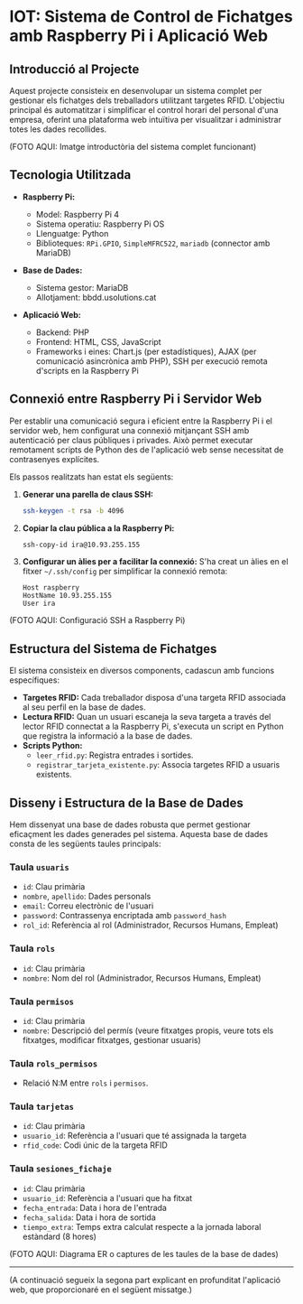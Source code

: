 # IOT: Sistema de Control de Fichatges amb Raspberry Pi i Aplicació Web

## Introducció al Projecte

Aquest projecte consisteix en desenvolupar un sistema complet per gestionar els fichatges dels treballadors utilitzant targetes RFID. L'objectiu principal és automatitzar i simplificar el control horari del personal d'una empresa, oferint una plataforma web intuïtiva per visualitzar i administrar totes les dades recollides.

(FOTO AQUI: Imatge introductòria del sistema complet funcionant)

## Tecnologia Utilitzada

- **Raspberry Pi:**

  - Model: Raspberry Pi 4
  - Sistema operatiu: Raspberry Pi OS
  - Llenguatge: Python
  - Biblioteques: `RPi.GPIO`, `SimpleMFRC522`, `mariadb` (connector amb MariaDB)

- **Base de Dades:**

  - Sistema gestor: MariaDB
  - Allotjament: bbdd.usolutions.cat

- **Aplicació Web:**
  - Backend: PHP
  - Frontend: HTML, CSS, JavaScript
  - Frameworks i eines: Chart.js (per estadístiques), AJAX (per comunicació asincrònica amb PHP), SSH per execució remota d'scripts en la Raspberry Pi

## Connexió entre Raspberry Pi i Servidor Web

Per establir una comunicació segura i eficient entre la Raspberry Pi i el servidor web, hem configurat una connexió mitjançant SSH amb autenticació per claus públiques i privades. Això permet executar remotament scripts de Python des de l'aplicació web sense necessitat de contrasenyes explícites.

Els passos realitzats han estat els següents:

1. **Generar una parella de claus SSH:**

   ```bash
   ssh-keygen -t rsa -b 4096
   ```

2. **Copiar la clau pública a la Raspberry Pi:**

   ```bash
   ssh-copy-id ira@10.93.255.155
   ```

3. **Configurar un àlies per a facilitar la connexió:**
   S'ha creat un àlies en el fitxer `~/.ssh/config` per simplificar la connexió remota:
   ```
   Host raspberry
   HostName 10.93.255.155
   User ira
   ```

(FOTO AQUI: Configuració SSH a Raspberry Pi)

## Estructura del Sistema de Fichatges

El sistema consisteix en diversos components, cadascun amb funcions específiques:

- **Targetes RFID:** Cada treballador disposa d'una targeta RFID associada al seu perfil en la base de dades.
- **Lectura RFID:** Quan un usuari escaneja la seva targeta a través del lector RFID connectat a la Raspberry Pi, s'executa un script en Python que registra la informació a la base de dades.
- **Scripts Python:**
  - `leer_rfid.py`: Registra entrades i sortides.
  - `registrar_tarjeta_existente.py`: Associa targetes RFID a usuaris existents.

## Disseny i Estructura de la Base de Dades

Hem dissenyat una base de dades robusta que permet gestionar eficaçment les dades generades pel sistema. Aquesta base de dades consta de les següents taules principals:

### Taula `usuaris`

- `id`: Clau primària
- `nombre`, `apellido`: Dades personals
- `email`: Correu electrònic de l'usuari
- `password`: Contrassenya encriptada amb `password_hash`
- `rol_id`: Referència al rol (Administrador, Recursos Humans, Empleat)

### Taula `rols`

- `id`: Clau primària
- `nombre`: Nom del rol (Administrador, Recursos Humans, Empleat)

### Taula `permisos`

- `id`: Clau primària
- `nombre`: Descripció del permís (veure fitxatges propis, veure tots els fitxatges, modificar fitxatges, gestionar usuaris)

### Taula `rols_permisos`

- Relació N:M entre `rols` i `permisos`.

### Taula `tarjetas`

- `id`: Clau primària
- `usuario_id`: Referència a l'usuari que té assignada la targeta
- `rfid_code`: Codi únic de la targeta RFID

### Taula `sesiones_fichaje`

- `id`: Clau primària
- `usuario_id`: Referència a l'usuari que ha fitxat
- `fecha_entrada`: Data i hora de l'entrada
- `fecha_salida`: Data i hora de sortida
- `tiempo_extra`: Temps extra calculat respecte a la jornada laboral estàndard (8 hores)

(FOTO AQUI: Diagrama ER o captures de les taules de la base de dades)

---

(A continuació segueix la segona part explicant en profunditat l'aplicació web, que proporcionaré en el següent missatge.)
